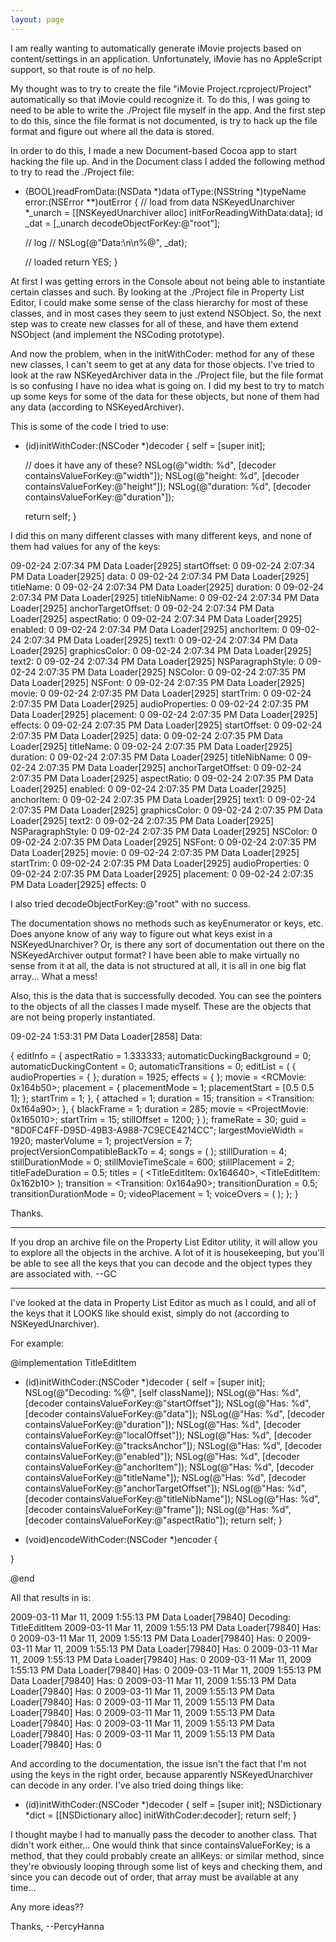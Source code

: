 ```yaml
---
layout: page
---
```


I am really wanting to automatically generate iMovie projects based on content/settings in an application.  Unfortunately, iMovie has no AppleScript support, so that route is of no help.

My thought was to try to create the file "iMovie Project.rcproject/Project" automatically so that iMovie could recognize it.  To do this, I was going to need to be able to write the ./Project file myself in the app.  And the first step to do this, since the file format is not documented, is try to hack up the file format and figure out where all the data is stored.

In order to do this, I made a new Document-based Cocoa app to start hacking the file up.  And in the Document class I added the following method to try to read the ./Project file:

    
- (BOOL)readFromData:(NSData *)data ofType:(NSString *)typeName error:(NSError **)outError
{
	// load from data
	NSKeyedUnarchiver *_unarch = [[NSKeyedUnarchiver alloc] initForReadingWithData:data];
	id _dat = [_unarch decodeObjectForKey:@"root"];
	
	// log
	// NSLog(@"Data:\n\n%@", _dat);
	
	// loaded
	return YES;
}


At first I was getting errors in the Console about not being able to instantiate certain classes and such.  By looking at the ./Project file in Property List Editor, I could make some sense of the class hierarchy for most of these classes, and in most cases they seem to just extend NSObject.  So, the next step was to create new classes for all of these, and have them extend NSObject (and implement the NSCoding prototype).

And now the problem, when in the initWithCoder: method for any of these new classes, I can't seem to get at any data for those objects.  I've tried to look at the raw NSKeyedArchiver data in the ./Project file, but the file format is so confusing I have no idea what is going on.  I did my best to try to match up some keys for some of the data for these objects, but none of them had any data (according to NSKeyedArchiver).

This is some of the code I tried to use:

    
- (id)initWithCoder:(NSCoder *)decoder
{
	self = [super init];
	
	// does it have any of these?
	NSLog(@"width: %d", [decoder containsValueForKey:@"width"]);
	NSLog(@"height: %d", [decoder containsValueForKey:@"height"]);
	NSLog(@"duration: %d", [decoder containsValueForKey:@"duration"]);
	
	return self;
}


I did this on many different classes with many different keys, and none of them had values for any of the keys:

    
09-02-24 2:07:34 PM Data Loader[2925] startOffset: 0 
09-02-24 2:07:34 PM Data Loader[2925] data: 0 
09-02-24 2:07:34 PM Data Loader[2925] titleName: 0 
09-02-24 2:07:34 PM Data Loader[2925] duration: 0 
09-02-24 2:07:34 PM Data Loader[2925] titleNibName: 0 
09-02-24 2:07:34 PM Data Loader[2925] anchorTargetOffset: 0 
09-02-24 2:07:34 PM Data Loader[2925] aspectRatio: 0 
09-02-24 2:07:34 PM Data Loader[2925] enabled: 0 
09-02-24 2:07:34 PM Data Loader[2925] anchorItem: 0 
09-02-24 2:07:34 PM Data Loader[2925] text1: 0 
09-02-24 2:07:34 PM Data Loader[2925] graphicsColor: 0 
09-02-24 2:07:34 PM Data Loader[2925] text2: 0 
09-02-24 2:07:34 PM Data Loader[2925] NSParagraphStyle: 0 
09-02-24 2:07:35 PM Data Loader[2925] NSColor: 0 
09-02-24 2:07:35 PM Data Loader[2925] NSFont: 0 
09-02-24 2:07:35 PM Data Loader[2925] movie: 0 
09-02-24 2:07:35 PM Data Loader[2925] startTrim: 0 
09-02-24 2:07:35 PM Data Loader[2925] audioProperties: 0 
09-02-24 2:07:35 PM Data Loader[2925] placement: 0 
09-02-24 2:07:35 PM Data Loader[2925] effects: 0 
09-02-24 2:07:35 PM Data Loader[2925] startOffset: 0 
09-02-24 2:07:35 PM Data Loader[2925] data: 0 
09-02-24 2:07:35 PM Data Loader[2925] titleName: 0 
09-02-24 2:07:35 PM Data Loader[2925] duration: 0 
09-02-24 2:07:35 PM Data Loader[2925] titleNibName: 0 
09-02-24 2:07:35 PM Data Loader[2925] anchorTargetOffset: 0 
09-02-24 2:07:35 PM Data Loader[2925] aspectRatio: 0 
09-02-24 2:07:35 PM Data Loader[2925] enabled: 0 
09-02-24 2:07:35 PM Data Loader[2925] anchorItem: 0 
09-02-24 2:07:35 PM Data Loader[2925] text1: 0 
09-02-24 2:07:35 PM Data Loader[2925] graphicsColor: 0 
09-02-24 2:07:35 PM Data Loader[2925] text2: 0 
09-02-24 2:07:35 PM Data Loader[2925] NSParagraphStyle: 0 
09-02-24 2:07:35 PM Data Loader[2925] NSColor: 0 
09-02-24 2:07:35 PM Data Loader[2925] NSFont: 0 
09-02-24 2:07:35 PM Data Loader[2925] movie: 0 
09-02-24 2:07:35 PM Data Loader[2925] startTrim: 0 
09-02-24 2:07:35 PM Data Loader[2925] audioProperties: 0 
09-02-24 2:07:35 PM Data Loader[2925] placement: 0 
09-02-24 2:07:35 PM Data Loader[2925] effects: 0 


I also tried decodeObjectForKey:@"root" with no success.

The documentation shows no methods such as keyEnumerator or keys, etc.  Does anyone know of any way to figure out what keys exist in a NSKeyedUnarchiver?  Or, is there any sort of documentation out there on the NSKeyedArchiver output format?  I have been able to make virtually no sense from it at all, the data is not structured at all, it is all in one big flat array... What a mess!

Also, this is the data that is successfully decoded.  You can see the pointers to the objects of all the classes I made myself.  These are the objects that are not being properly instantiated.

    
09-02-24 1:53:31 PM Data Loader[2858] Data:

{
    editInfo =     {
        aspectRatio = 1.333333;
        automaticDuckingBackground = 0;
        automaticDuckingContent = 0;
        automaticTransitions = 0;
        editList =         (
                        {
                audioProperties =                 {
                };
                duration = 1925;
                effects =                 {
                };
                movie = <RCMovie: 0x164b50>;
                placement =                 {
                    placementMode = 1;
                    placementStart = [0.5 0.5 1];
                };
                startTrim = 1;
            },
                        {
                attached = 1;
                duration = 15;
                transition = <Transition: 0x164a90>;
            },
                        {
                blackFrame = 1;
                duration = 285;
                movie = <ProjectMovie: 0x165010>;
                startTrim = 15;
                stillOffset = 1200;
            }
        );
        frameRate = 30;
        guid = "8D0FC4FF-D95D-49B3-A988-7C9ECE4214CC";
        largestMovieWidth = 1920;
        masterVolume = 1;
        projectVersion = 7;
        projectVersionCompatibleBackTo = 4;
        songs =         (
        );
        stillDuration = 4;
        stillDurationMode = 0;
        stillMovieTimeScale = 600;
        stillPlacement = 2;
        titleFadeDuration = 0.5;
        titles =         (
            <TitleEditItem: 0x164640>,
            <TitleEditItem: 0x162b10>
        );
        transition = <Transition: 0x164a90>;
        transitionDuration = 0.5;
        transitionDurationMode = 0;
        videoPlacement = 1;
        voiceOvers =         (
        );
    };
}


Thanks.

----

If you drop an archive file on the Property List Editor utility, it will allow you to explore all the objects in the archive. A lot of it is housekeeping, but you'll be able to see all the keys that you can decode and the object types they are associated with. --GC

----

I've looked at the data in Property List Editor as much as I could, and all of the keys that it LOOKS like should exist, simply do not (according to NSKeyedUnarchiver).

For example:

    

@implementation TitleEditItem

- (id)initWithCoder:(NSCoder *)decoder
{
	self = [super init];
	NSLog(@"Decoding: %@", [self className]);
    NSLog(@"Has: %d", [decoder containsValueForKey:@"startOffset"]);
    NSLog(@"Has: %d", [decoder containsValueForKey:@"data"]);
    NSLog(@"Has: %d", [decoder containsValueForKey:@"duration"]);
    NSLog(@"Has: %d", [decoder containsValueForKey:@"localOffset"]);
    NSLog(@"Has: %d", [decoder containsValueForKey:@"tracksAnchor"]);
    NSLog(@"Has: %d", [decoder containsValueForKey:@"enabled"]);
    NSLog(@"Has: %d", [decoder containsValueForKey:@"anchorItem"]);
    NSLog(@"Has: %d", [decoder containsValueForKey:@"titleName"]);
    NSLog(@"Has: %d", [decoder containsValueForKey:@"anchorTargetOffset"]);
    NSLog(@"Has: %d", [decoder containsValueForKey:@"titleNibName"]);
    NSLog(@"Has: %d", [decoder containsValueForKey:@"frame"]);
    NSLog(@"Has: %d", [decoder containsValueForKey:@"aspectRatio"]);
	return self;
}

- (void)encodeWithCoder:(NSCoder *)encoder
{
	
}

@end



All that results in is:

    

2009-03-11 Mar 11, 2009 1:55:13 PM Data Loader[79840] Decoding: TitleEditItem 
2009-03-11 Mar 11, 2009 1:55:13 PM Data Loader[79840] Has: 0 
2009-03-11 Mar 11, 2009 1:55:13 PM Data Loader[79840] Has: 0 
2009-03-11 Mar 11, 2009 1:55:13 PM Data Loader[79840] Has: 0 
2009-03-11 Mar 11, 2009 1:55:13 PM Data Loader[79840] Has: 0 
2009-03-11 Mar 11, 2009 1:55:13 PM Data Loader[79840] Has: 0 
2009-03-11 Mar 11, 2009 1:55:13 PM Data Loader[79840] Has: 0 
2009-03-11 Mar 11, 2009 1:55:13 PM Data Loader[79840] Has: 0 
2009-03-11 Mar 11, 2009 1:55:13 PM Data Loader[79840] Has: 0 
2009-03-11 Mar 11, 2009 1:55:13 PM Data Loader[79840] Has: 0 
2009-03-11 Mar 11, 2009 1:55:13 PM Data Loader[79840] Has: 0 
2009-03-11 Mar 11, 2009 1:55:13 PM Data Loader[79840] Has: 0 
2009-03-11 Mar 11, 2009 1:55:13 PM Data Loader[79840] Has: 0 



And according to the documentation, the issue isn't the fact that I'm not using the keys in the right order, because apparently NSKeyedUnarchiver can decode in any order.  I've also tried doing things like:

    

- (id)initWithCoder:(NSCoder *)decoder
{
	self = [super init];
    NSDictionary *dict = [[NSDictionary alloc] initWithCoder:decoder];
	return self;
}



I thought maybe I had to manually pass the decoder to another class.  That didn't work either...  One would think that since containsValueForKey; is a method, that they could probably create an allKeys: or similar method, since they're obviously looping through some list of keys and checking them, and since you can decode out of order, that array must be available at any time...

Any more ideas??

Thanks,
--PercyHanna
